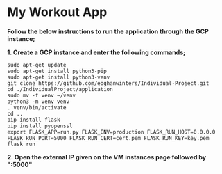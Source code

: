 # My Workout App
**Follow the below instructions to run the application through the GCP instance;**

**1. Create a GCP instance and enter the following commands;**

    sudo apt-get update
    sudo apt-get install python3-pip  
    sudo apt-get install python3-venv  
    git clone https://github.com/eoghanwinters/Individual-Project.git 
    cd ./IndividualProject/application  
    sudo mv -f venv ~/venv  
    python3 -m venv venv  
    . venv/bin/activate  
    cd ..  
    pip install flask  
    pip install pyopenssl  
    export FLASK_APP=run.py FLASK_ENV=production FLASK_RUN_HOST=0.0.0.0 FLASK_RUN_PORT=5000 FLASK_RUN_CERT=cert.pem FLASK_RUN_KEY=key.pem  
    flask run
    
**2. Open the external IP given on the VM instances page followed by ":5000"**
